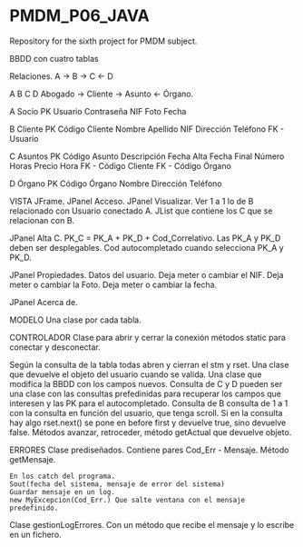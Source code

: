 # PMDM_P06_JAVA
Repository for the sixth project for PMDM subject.

BBDD con cuatro tablas

Relaciones.
A -> B -> C <- D

A	   B	      C		D
Abogado -> Cliente -> Asunto <- Órgano.

A Socio
	PK Usuario
	Contraseña
	NIF
	Foto
	Fecha

B Cliente
	PK Código Cliente
	Nombre
	Apellido
	NIF
	Dirección
	Teléfono
	FK - Usuario

C Asuntos
	PK Código Asunto
	Descripción
	Fecha Alta
	Fecha Final
	Número Horas
	Precio Hora
	FK - Código Cliente
	FK - Código Órgano

D Órgano
	PK Código Órgano
	Nombre
	Dirección
	Teléfono

VISTA
JFrame.
JPanel Acceso.
JPanel Visualizar.
	Ver 1 a 1 lo de B relacionado con Usuario conectado A.
	JList que contiene los C que se relacionan con B.

JPanel Alta C. 
	PK_C = PK_A + PK_D + Cod_Correlativo.
	Las PK_A y PK_D deben ser desplegables.
	Cod autocompletado cuando selecciona PK_A y PK_D.

JPanel Propiedades.
	Datos del usuario.
	Deja meter o cambiar el NIF.
	Deja meter o cambiar la Foto.
	Deja meter o cambiar la fecha.

JPanel Acerca de.


MODELO
Una clase por cada tabla.


CONTROLADOR
Clase para abrir y cerrar la conexión métodos static para conectar y desconectar.

Según la consulta de la tabla todas abren y cierran el stm y rset.
	Una clase que devuelve el objeto del usuario cuando se valida.
	Una clase que modifica la BBDD con los campos nuevos.
	Consulta de C y D pueden ser una clase con las consultas prefedinidas para recuperar los campos que interesen y las PK para el autocompletado.
	Consulta de B consulta de 1 a 1 con la consulta en función del usuario, que tenga scroll. 
		Si en la consulta hay algo rset.next() se pone en before first y devuelve true, sino devuelve false.
		Métodos avanzar, retroceder, método getActual que devuelve objeto.

ERRORES
Clase prediseñados. 
	Contiene pares Cod_Err - Mensaje.
	Método getMensaje.
	
	En los catch del programa.
	Sout(fecha del sistema, mensaje de error del sistema)
	Guardar mensaje en un log.
	new MyExcepcion(Cod_Err.) Que salte ventana con el mensaje predefinido.

Clase gestionLogErrores.
	Con un método que recibe el mensaje y lo escribe en un fichero.

